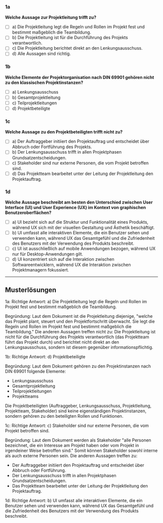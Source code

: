 ### 1a
**Welche Aussage zur Projektleitung trifft zu?**

- [ ] a) Die Projektleitung legt die Regeln und Rollen im Projekt fest und bestimmt maßgeblich die Teambildung. 
- [ ] b) Die Projektleitung ist für die Durchführung des Projekts verantwortlich. 
- [ ] c) Die Projektleitung berichtet direkt an den Lenkungsausschuss. 
- [ ] d) Alle Aussagen sind richtig.

### 1b
**Welche Elemente der Projektorganisation nach DIN 69901 gehören nicht zu den klassischen Projektinstanzen?**

- [ ] a) Lenkungsausschuss 
- [ ] b) Gesamtprojektleitung 
- [ ] c) Teilprojektleitungen 
- [ ] d) Projektbeteiligte

### 1c
**Welche Aussage zu den Projektbeteiligten trifft nicht zu?**

- [ ] a) Der Auftraggeber initiiert den Projektauftrag und entscheidet über Abbruch oder Fortführung des Projekts. 
- [ ] b) Der Lenkungsausschuss trifft in allen Projektphasen Grundsatzentscheidungen. 
- [ ] c) Stakeholder sind nur externe Personen, die vom Projekt betroffen sind. 
- [ ] d) Das Projektteam bearbeitet unter der Leitung der Projektleitung den Projektauftrag.

### 1d
**Welche Aussage beschreibt am besten den Unterschied zwischen User Interface (UI) und User Experience (UX) im Kontext von graphischen Benutzeroberflächen?**

- [ ] a) UI bezieht sich auf die Struktur und Funktionalität eines Produkts, während UX sich mit der visuellen Gestaltung und Ästhetik beschäftigt.
- [ ] b) UI umfasst alle interaktiven Elemente, die ein Benutzer sehen und verwenden kann, während UX das Gesamtgefühl und die Zufriedenheit des Benutzers mit der Verwendung des Produkts beschreibt.
- [ ] c) UI ist ausschließlich auf mobile Anwendungen bezogen, während UX nur für Desktop-Anwendungen gilt.
- [ ] d) UI konzentriert sich auf die Interaktion zwischen Softwareentwicklern, während UX die Interaktion zwischen Projektmanagern fokussiert.
---

## Musterlösungen

1a: 
Richtige Antwort: a) Die Projektleitung legt die Regeln und Rollen im Projekt fest und bestimmt maßgeblich die Teambildung.

Begründung: Laut dem Dokument ist die Projektleitung diejenige, "welche das Projekt plant, steuert und den Projektfortschritt überwacht. Sie legt die Regeln und Rollen im Projekt fest und bestimmt maßgeblich die Teambildung." Die anderen Aussagen treffen nicht zu: Die Projektleitung ist nicht für die Durchführung des Projekts verantwortlich (das Projektteam führt das Projekt durch) und berichtet nicht direkt an den Lenkungsausschuss, sondern ist diesem gegenüber informationspflichtig.

1b: 
Richtige Antwort: d) Projektbeteiligte

Begründung: Laut dem Dokument gehören zu den Projektinstanzen nach DIN 69901 folgende Elemente:

- Lenkungsausschuss
- Gesamtprojektleitung
- Teilprojektleitungen
- Projektteams

Die Projektbeteiligten (Auftraggeber, Lenkungsausschuss, Projektleitung, Projektteam, Stakeholder) sind keine eigenständigen Projektinstanzen, sondern gehören zu den beteiligten Rollen und Funktionen.

1c: 
Richtige Antwort: c) Stakeholder sind nur externe Personen, die vom Projekt betroffen sind.

Begründung: Laut dem Dokument werden als Stakeholder "alle Personen bezeichnet, die ein Interesse am Projekt haben oder vom Projekt in irgendeiner Weise betroffen sind." Somit können Stakeholder sowohl interne als auch externe Personen sein. Die anderen Aussagen treffen zu:

- Der Auftraggeber initiiert den Projektauftrag und entscheidet über Abbruch oder Fortführung.
- Der Lenkungsausschuss trifft in allen Projektphasen Grundsatzentscheidungen.
- Das Projektteam bearbeitet unter der Leitung der Projektleitung den Projektauftrag.

1d:
Richtige Antwort: b) UI umfasst alle interaktiven Elemente, die ein Benutzer sehen und verwenden kann, während UX das Gesamtgefühl und die Zufriedenheit des Benutzers mit der Verwendung des Produkts beschreibt.